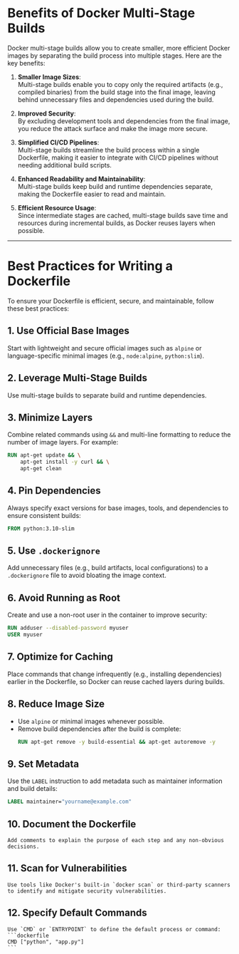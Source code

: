 # Benefits of Docker Multi-Stage Builds

Docker multi-stage builds allow you to create smaller, more efficient Docker images by separating the build process into multiple stages. Here are the key benefits:

1. **Smaller Image Sizes**:  
   Multi-stage builds enable you to copy only the required artifacts (e.g., compiled binaries) from the build stage into the final image, leaving behind unnecessary files and dependencies used during the build.

2. **Improved Security**:  
   By excluding development tools and dependencies from the final image, you reduce the attack surface and make the image more secure.

3. **Simplified CI/CD Pipelines**:  
   Multi-stage builds streamline the build process within a single Dockerfile, making it easier to integrate with CI/CD pipelines without needing additional build scripts.

4. **Enhanced Readability and Maintainability**:  
   Multi-stage builds keep build and runtime dependencies separate, making the Dockerfile easier to read and maintain.

5. **Efficient Resource Usage**:  
   Since intermediate stages are cached, multi-stage builds save time and resources during incremental builds, as Docker reuses layers when possible.

---

# Best Practices for Writing a Dockerfile

To ensure your Dockerfile is efficient, secure, and maintainable, follow these best practices:

## 1. Use Official Base Images
   Start with lightweight and secure official images such as `alpine` or language-specific minimal images (e.g., `node:alpine`, `python:slim`).

## 2. Leverage Multi-Stage Builds
   Use multi-stage builds to separate build and runtime dependencies.

## 3. Minimize Layers
   Combine related commands using `&&` and multi-line formatting to reduce the number of image layers. For example:
   ```dockerfile
   RUN apt-get update && \
       apt-get install -y curl && \
       apt-get clean
   ```

## 4. Pin Dependencies
   Always specify exact versions for base images, tools, and dependencies to ensure consistent builds:
   ```dockerfile
   FROM python:3.10-slim
   ```

## 5. Use `.dockerignore`
   Add unnecessary files (e.g., build artifacts, local configurations) to a `.dockerignore` file to avoid bloating the image context.

## 6. Avoid Running as Root
   Create and use a non-root user in the container to improve security:
   ```dockerfile
   RUN adduser --disabled-password myuser
   USER myuser
   ```

## 7. Optimize for Caching
   Place commands that change infrequently (e.g., installing dependencies) earlier in the Dockerfile, so Docker can reuse cached layers during builds.

## 8. Reduce Image Size
   - Use `alpine` or minimal images whenever possible.  
   - Remove build dependencies after the build is complete:
     ```dockerfile
     RUN apt-get remove -y build-essential && apt-get autoremove -y
     ```

## 9. Set Metadata
   Use the `LABEL` instruction to add metadata such as maintainer information and build details:
   ```dockerfile
   LABEL maintainer="yourname@example.com"
   ```

## 10. Document the Dockerfile
    Add comments to explain the purpose of each step and any non-obvious decisions.

## 11. Scan for Vulnerabilities
    Use tools like Docker's built-in `docker scan` or third-party scanners to identify and mitigate security vulnerabilities.

## 12. Specify Default Commands
    Use `CMD` or `ENTRYPOINT` to define the default process or command:
    ```dockerfile
    CMD ["python", "app.py"]
    ```

